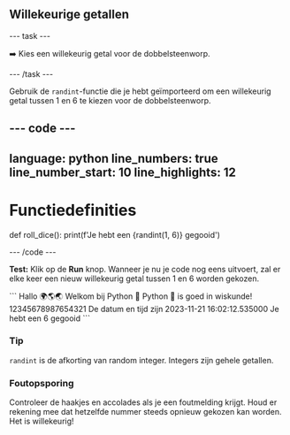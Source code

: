 <h2 class="c-project-heading--task">Willekeurige getallen</h2>

\--- task ---

➡️ Kies een willekeurig getal voor de dobbelsteenworp.

\--- /task ---

Gebruik de `randint`-functie die je hebt geïmporteerd om een willekeurig getal tussen 1 en 6 te kiezen voor de dobbelsteenworp.

## --- code ---

language: python
line_numbers: true
line_number_start: 10
line_highlights: 12
--------------------------------------------------------

# Functiedefinities

def roll_dice():
print(f'Je hebt een {randint(1, 6)} gegooid')

\--- /code ---

**Test:** Klik op de **Run** knop.
Wanneer je nu je code nog eens uitvoert, zal er elke keer een nieuw willekeurig getal tussen 1 en 6 worden gekozen.

<div class="c-project-output">
```
Hallo 🌍🌎🌏
Welkom bij Python 🐍
Python 🐍 is goed in wiskunde!
12345678987654321
De datum en tijd zijn 2023-11-21 16:02:12.535000
Je hebt een 6 gegooid
```
</div>

<div class="c-project-callout c-project-callout--tip">

### Tip

`randint` is de afkorting van random integer. Integers zijn gehele getallen.

</div>

<div class="c-project-callout c-project-callout--debug">

### Foutopsporing

Controleer de haakjes en accolades als je een foutmelding krijgt. Houd er rekening mee dat hetzelfde nummer steeds opnieuw gekozen kan worden. Het is willekeurig!

</div>
